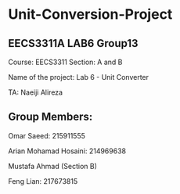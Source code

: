# Unit-Conversion-Project


## EECS3311A LAB6 Group13
Course: EECS3311
Section: A and B

Name of the project: Lab 6 - Unit Converter

TA: Naeiji Alireza

## Group Members:

Omar Saeed: 215911555

Arian Mohamad Hosaini: 214969638

Mustafa Ahmad (Section B)

Feng Lian: 217673815
